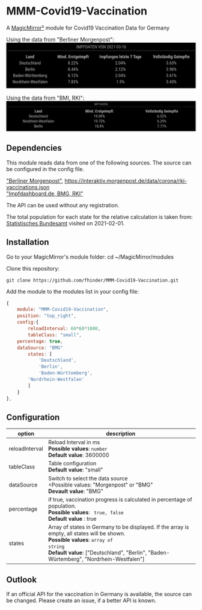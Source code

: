 # MMM-Covid19-Vaccination
A [MagicMirror²](https://magicmirror.builders) module for Covid19 Vaccination Data for Germany

Using the data from "Berliner Morgenpost":
![Example ](screenshot.jpg)

Using the data from "BMI, RKI":
![Example ](screenshot_BMG.jpg)

## Dependencies
This module reads data from one of the following sources. The source can be configured in the config file. 

["Berliner Morgenpost"](https://www.morgenpost.de/), https://interaktiv.morgenpost.de/data/corona/rki-vaccinations.json<br>
["Impfdashboard.de, BMG, RKI"](https://impfdashboard.de/)

The API can be used without any registration.

The total population for each state for the relative calculation is taken from: [Statistisches Bundesamt](https://www.destatis.de/DE/Themen/Gesellschaft-Umwelt/Bevoelkerung/Bevoelkerungsstand/Tabellen/bevoelkerung-nichtdeutsch-laender.html) visited on 2021-02-01.
## Installation

Go to your MagicMirror's module folder:
cd ~/MagicMirror/modules

Clone this repository:
````
git clone https://github.com/fhinder/MMM-Covid19-Vaccination.git
````
Add the module to the modules list in  your config file:

````javascript
{
	module: "MMM-Covid19-Vaccination",
	position: "top_right",
	config:{
		reloadInterval: 60*60*1000,
		tableClass: "small",
    percentage: true,
    dataSource: "BMG"
		states: [		
			'Deutschland',
			'Berlin',
			'Baden-Württemberg',
     	'Nordrhein-Westfalen'
		]
	}
},
````
## Configuration

|option         | description|
|---------------|------------|
|reloadInterval | Reload Interval in ms <br> <b>Possible values</b>: <code>number</code> <br> <b>Default value</b>: 3600000 |
|tableClass	| Table configuration <br> <b>Default value</b>: "small" |
|dataSource | Switch to select the data source <br> <Possible values</b>: "Morgenpost" or "BMG" <br> <b>Devault value</b>: "BMG"|
|percentage| if true, vaccination progress is calculated in percentage of population. <br> <b>Possible values</b>: <code> true, false</code> <br> <b> Default value </b>: true |
|states	| Array of states in Germany to be displayed. If the array is empty, all states will be shown.  <br> <b>Possible values</b>: <code>array of string</code> <br> <b>Default value</b>: ["Deutschland", "Berlin", "Baden-Würtemberg", "Nordrhein-Westfalen"] |


## Outlook
If an official API for the vaccination in Germany is available, the source can be changed. Please create an issue, if a better API is known.
